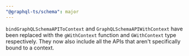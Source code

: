 ```yaml
---
"@graphql-ts/schema": major
---
```


`bindGraphQLSchemaAPIToContext` and `GraphQLSchemaAPIWithContext` have been replaced with the `gWithContext` function and `GWithContext` type respectively. They now also include all the APIs that aren't specifically bound to a context.
